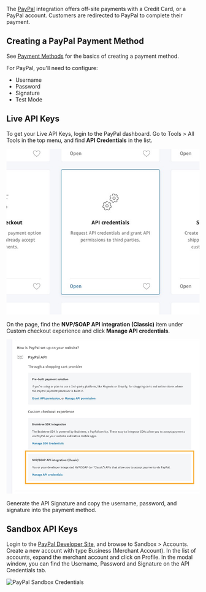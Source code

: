 The [PayPal](https://www.paypal.com/) integration offers off-site payments with a Credit Card, or a PayPal account. Customers are redirected to PayPal to complete their payment. 


## Creating a PayPal Payment Method

See [Payment Methods](../Payment_Methods) for the basics of creating a payment method.

For PayPal, you'll need to configure:

- Username
- Password
- Signature
- Test Mode

## Live API Keys

To get your Live API Keys, login to the PayPal dashboard. Go to Tools > All Tools in the top menu, and find **API Credentials** in the list.

![Finding API Credentials](../../images/gateways/paypal-tools.jpg)

On the page, find the **NVP/SOAP API integration (Classic)** item under Custom checkout experience and click **Manage API credentials**. 

![Finding API Credentials](../../images/gateways/paypal-nvp.jpg)

Generate the API Signature and copy the username, password, and signature into the payment method.

## Sandbox API Keys

Login to the [PayPal Developer Site](https://developer.paypal.com/developer/accounts/), and browse to Sandbox > Accounts. Create a new account with type Business (Merchant Account). In the list of accounts, expand the merchant account and click on Profile. In the modal window, you can find the Username, Password and Signature on the API Credentials tab.

![PayPal Sandbox Credentials](https://docs.modmore.com/en/SimpleCart/images/paypal-sandbox.jpg)



